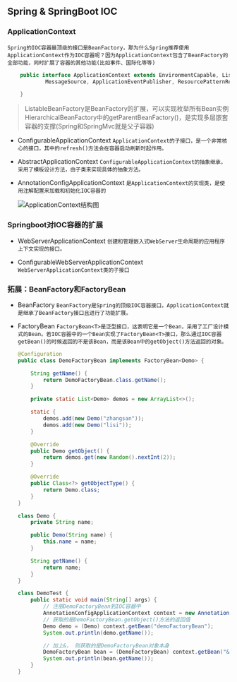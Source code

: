 ## Spring & SpringBoot IOC

### ApplicationContext
`Spring的IOC容器最顶级的接口是BeanFactory，那为什么Spring推荐使用ApplicationContext作为IOC容器呢？因为ApplicationContext包含了BeanFactory的全部功能，同时扩展了容器的其他功能(比如事件、国际化等等)`

```java
    public interface ApplicationContext extends EnvironmentCapable, ListableBeanFactory, HierarchicalBeanFactory,
            MessageSource, ApplicationEventPublisher, ResourcePatternResolver {

    }
```
> ListableBeanFactory是BeanFactory的扩展，可以实现枚举所有Bean实例
> HierarchicalBeanFactory中的getParentBeanFactory()，是实现多层嵌套容器的支撑(Spring和SpringMvc就是父子容器)

- ConfigurableApplicationContext
  `ApplicationContext的子接口，是一个非常核心的接口，其中的refresh()方法会在容器启动刷新时起作用。`

- AbstractApplicationContext
  `ConfigurableApplicationContext的抽象继承，采用了模板设计方法，由子类来实现具体的抽象方法。`

- AnnotationConfigApplicationContext
  `是ApplicationContext的实现类，是使用注解配置来加载和初始化IOC容器的`
  
  <img alt="ApplicationContext结构图" src="http://image.leejay.top/image/20200217/C9Gd6gbKJOR4.png"/>

### Springboot对IOC容器的扩展

- WebServerApplicationContext
 `创建和管理嵌入式WebServer生命周期的应用程序上下文实现的接口。`

- ConfigurableWebServerApplicationContext
 `WebServerApplicationContext类的子接口`


### 拓展：BeanFactory和FactoryBean

- BeanFactory
  `BeanFactory是Spring的顶级IOC容器接口，ApplicationContext就是继承了BeanFactory接口且进行了功能扩展。`

- FactoryBean
  `FactoryBean<T>是泛型接口，这表明它是一个Bean，采用了工厂设计模式的Bean。若IOC容器中的一个Bean实现了FactoryBean<T>接口，那么通过IOC容器getBean()的时候返回的不是该Bean，而是该Bean中的getObject()方法返回的对象。`

  ```java
  @Configuration
  public class DemoFactoryBean implements FactoryBean<Demo> {
  
      String getName() {
          return DemoFactoryBean.class.getName();
      }
  
      private static List<Demo> demos = new ArrayList<>();
  
      static {
          demos.add(new Demo("zhangsan"));
          demos.add(new Demo("lisi"));
      }
  
      @Override
      public Demo getObject() {
          return demos.get(new Random().nextInt(2));
      }
  
      @Override
      public Class<?> getObjectType() {
          return Demo.class;
      }
  }
  
  class Demo {
      private String name;
  
      public Demo(String name) {
          this.name = name;
      }
  
      String getName() {
          return name;
      }
  }
  
  class DemoTest {
      public static void main(String[] args) {
          // 注册DemoFactoryBean到IOC容器中
          AnnotationConfigApplicationContext context = new AnnotationConfigApplicationContext(DemoFactoryBean.class);
          // 获取的是DemoFactoryBean.getObject()方法的返回值
          Demo demo = (Demo) context.getBean("demoFactoryBean");
          System.out.println(demo.getName());
  
          // 加上&， 则获取的是DemoFactoryBean对象本身
          DemoFactoryBean bean = (DemoFactoryBean) context.getBean("&demoFactoryBean");
          System.out.println(bean.getName());
      }
  }
  ```

